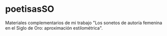 # poetisasSO

Materiales complementarios de mi trabajo "Los sonetos de autoría femenina en el Siglo de Oro: aproximación estilométrica".
